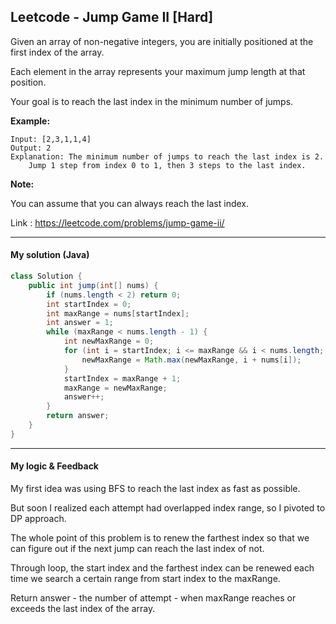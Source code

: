 ## Leetcode - Jump Game II [Hard]

Given an array of non-negative integers, you are initially positioned at the first index of the array.

Each element in the array represents your maximum jump length at that position.

Your goal is to reach the last index in the minimum number of jumps.

**Example:**

```
Input: [2,3,1,1,4]
Output: 2
Explanation: The minimum number of jumps to reach the last index is 2.
    Jump 1 step from index 0 to 1, then 3 steps to the last index.
```

**Note:**

You can assume that you can always reach the last index.



Link : https://leetcode.com/problems/jump-game-ii/

---



#### My solution (Java)

```java
class Solution {
    public int jump(int[] nums) {
        if (nums.length < 2) return 0;
        int startIndex = 0;
        int maxRange = nums[startIndex];
        int answer = 1;
        while (maxRange < nums.length - 1) {
            int newMaxRange = 0;
            for (int i = startIndex; i <= maxRange && i < nums.length; i++) {
                newMaxRange = Math.max(newMaxRange, i + nums[i]);
            }
            startIndex = maxRange + 1;
            maxRange = newMaxRange;
            answer++;
        }
        return answer;
    }
}
```

---

#### My logic & Feedback

My first idea was using BFS to reach the last index as fast as possible.

But soon I realized each attempt had overlapped index range, so I pivoted to DP approach.

The whole point of this problem is to renew the farthest index so that we can figure out if the next jump can reach the last index of not.

Through loop, the start index and the farthest index can be renewed each time we search a certain range from start index to the maxRange.

Return answer - the number of attempt - when maxRange reaches or exceeds the last index of the array.




